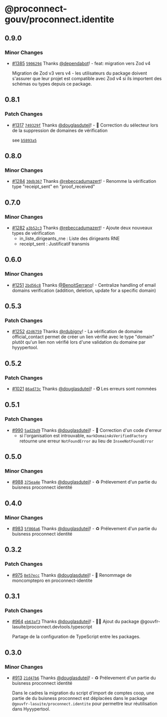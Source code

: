 # @proconnect-gouv/proconnect.identite

## 0.9.0

### Minor Changes

- [#1385](https://github.com/proconnect-gouv/proconnect-identite/pull/1385) [`5906294`](https://github.com/proconnect-gouv/proconnect-identite/commit/5906294b6618d0d2cc1865a836886a35d740feb4) Thanks [@dependabot](https://github.com/apps/dependabot)! - feat: migration vers Zod v4

  Migration de Zod v3 vers v4 - les utilisateurs du package doivent s'assurer que leur projet est compatible avec Zod v4 si ils importent des schémas ou types depuis ce package.

## 0.8.1

### Patch Changes

- [#1317](https://github.com/proconnect-gouv/proconnect-identite/pull/1317) [`749329f`](https://github.com/proconnect-gouv/proconnect-identite/commit/749329f4279db13151d42337e578cacbed8d2a26) Thanks [@douglasduteil](https://github.com/douglasduteil)! - 🐛 Correction du sélecteur lors de la suppression de domaines de vérification

  see [`b5893a5`](https://github.com/proconnect-gouv/proconnect-identite/commit/b5893a5412faeea47afd8b4c9683bae47d389089)

## 0.8.0

### Minor Changes

- [#1284](https://github.com/proconnect-gouv/proconnect-identite/pull/1284) [`30db367`](https://github.com/proconnect-gouv/proconnect-identite/commit/30db367114350ae67fbdf3a283858addfab56d26) Thanks [@rebeccadumazert](https://github.com/rebeccadumazert)! - Renomme la vérification type "receipt_sent" en "proof_received"

## 0.7.0

### Minor Changes

- [#1282](https://github.com/proconnect-gouv/proconnect-identite/pull/1282) [`a3b52c3`](https://github.com/proconnect-gouv/proconnect-identite/commit/a3b52c33470f24bbe164d2435c717cb1f2f0a932) Thanks [@rebeccadumazert](https://github.com/rebeccadumazert)! - Ajoute deux nouveaux types de vérification
  - in_liste_dirigeants_rne : Liste des dirigeants RNE
  - receipt_sent : Justificatif transmis

## 0.6.0

### Minor Changes

- [#1251](https://github.com/proconnect-gouv/proconnect-identite/pull/1251) [`2bd56c8`](https://github.com/proconnect-gouv/proconnect-identite/commit/2bd56c8c857fd7a819cbc787faf030547e18023c) Thanks [@BenoitSerrano](https://github.com/BenoitSerrano)! - Centralize handling of email domains verification (addition, deletion, update for a specific domain)

## 0.5.3

### Patch Changes

- [#1252](https://github.com/proconnect-gouv/proconnect-identite/pull/1252) [`d2d6759`](https://github.com/proconnect-gouv/proconnect-identite/commit/d2d6759458b98ccc153005537ac2f5d063d0495a) Thanks [@rdubigny](https://github.com/rdubigny)! - La vérification de domaine official_contact permet de créer un lien vérifié avec le type "domain" plutôt qu'un lien non vérifié lors d'une validation du domaine par hyyypertool.

## 0.5.2

### Patch Changes

- [#1021](https://github.com/proconnect-gouv/proconnect-identite/pull/1021) [`86ad73c`](https://github.com/proconnect-gouv/proconnect-identite/commit/86ad73c9bb43f7171c0bda7b06fba14837449c1e) Thanks [@douglasduteil](https://github.com/douglasduteil)! - ❎ Les erreurs sont nommées

## 0.5.1

### Patch Changes

- [#990](https://github.com/proconnect-gouv/proconnect-identite/pull/990) [`5ad2bd9`](https://github.com/proconnect-gouv/proconnect-identite/commit/5ad2bd9031d9b01902401990ba79affb0082eb43) Thanks [@douglasduteil](https://github.com/douglasduteil)! - 🐛 Correction d'un code d'erreur
  - si l'organisation est introuvable, `markDomainAsVerifiedFactory` retourne une erreur `NotFoundError` au lieu de `InseeNotFoundError`

## 0.5.0

### Minor Changes

- [#988](https://github.com/proconnect-gouv/proconnect-identite/pull/988) [`375ea4e`](https://github.com/proconnect-gouv/proconnect-identite/commit/375ea4e3c134bc70ae0bbda09663cc50fd511c59) Thanks [@douglasduteil](https://github.com/douglasduteil)! - ♻️ Prélevement d'un partie du buisness proconnect identité

## 0.4.0

### Minor Changes

- [#983](https://github.com/proconnect-gouv/proconnect-identite/pull/983) [`5f866a6`](https://github.com/proconnect-gouv/proconnect-identite/commit/5f866a6c57642229f8ccf8d517dc55519e7abee8) Thanks [@douglasduteil](https://github.com/douglasduteil)! - ♻️ Prélevement d'un partie du buisness proconnect identité

## 0.3.2

### Patch Changes

- [#975](https://github.com/proconnect-gouv/proconnect-identite/pull/975) [`8e57ecc`](https://github.com/proconnect-gouv/proconnect-identite/commit/8e57eccff4d3d614a4264b63f2583a63f82a88e6) Thanks [@douglasduteil](https://github.com/douglasduteil)! - 🚚 Renommage de moncomptepro en proconnect-identite

## 0.3.1

### Patch Changes

- [#964](https://github.com/proconnect-gouv/proconnect-identite/pull/964) [`eb63af3`](https://github.com/proconnect-gouv/proconnect-identite/commit/eb63af3bf33139adece820c1cfadf3ee387713f1) Thanks [@douglasduteil](https://github.com/douglasduteil)! - 🧑‍💻 Ajout du package @gouvfr-lasuite/proconnect.devtools.typescript

  Partage de la configuration de TypeScript entre les packages.

## 0.3.0

### Minor Changes

- [#913](https://github.com/proconnect-gouv/proconnect-identite/pull/913) [`21d47b6`](https://github.com/proconnect-gouv/proconnect-identite/commit/21d47b6c00670b7bbea1ce1f59b96a91c59bbe7a) Thanks [@douglasduteil](https://github.com/douglasduteil)! - ♻️ Prélevement d'un partie du buisness proconnect identité

  Dans le cadres la migration du script d'import de comptes coop, une partie de du buisness proconnect est déplacées dans le package `@gouvfr-lasuite/proconnect.identite` pour permettre leur réutilisation dans Hyyypertool.
